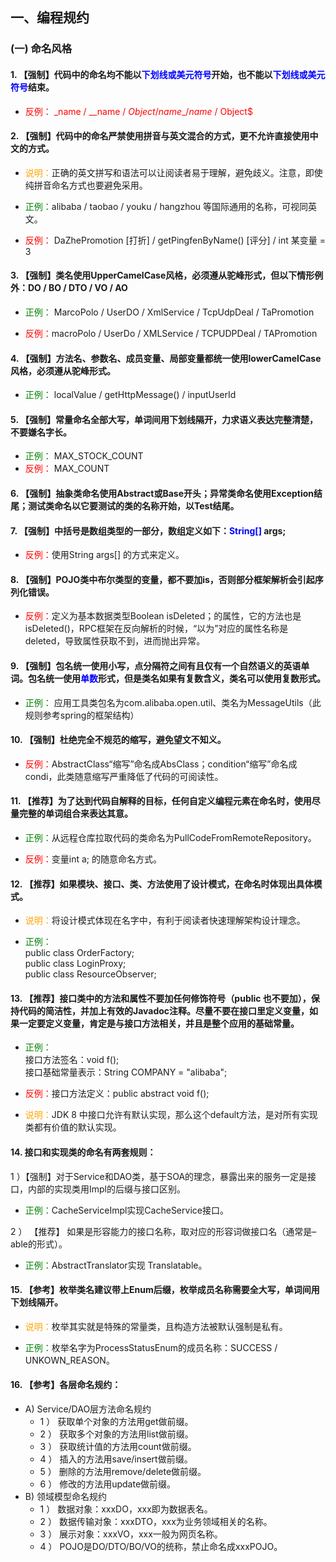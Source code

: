 ## 一、编程规约


### (一) 命名风格

#### 1. 【强制】代码中的命名均不能以<font color="blue">下划线或美元符号</font>开始，也不能以<font color="blue">下划线或美元符号</font>结束。


- <font color="red">反例： _name / \_\_name / $Object / name\_ / name$ / Object$</font>


#### 2. 【强制】代码中的命名严禁使用拼音与英文混合的方式，更不允许直接使用中文的方式。  

- <font color="orange">说明：</font>正确的英文拼写和语法可以让阅读者易于理解，避免歧义。注意，即使纯拼音命名方式也要避免采用。  
	
- <font color="green">正例：</font>alibaba / taobao / youku / hangzhou 等国际通用的名称，可视同英文。
	
- <font color="red">反例：</font> DaZhePromotion [打折] / getPingfenByName() [评分] / int 某变量 = 3
	
#### 3. 【强制】类名使用UpperCamelCase风格，必须遵从驼峰形式，但以下情形例外：DO / BO / DTO / VO / AO

- <font color="green">正例：</font> MarcoPolo / UserDO / XmlService / TcpUdpDeal / TaPromotion  

- <font color="red">反例：</font>macroPolo / UserDo / XMLService / TCPUDPDeal / TAPromotion

#### 4. 【强制】方法名、参数名、成员变量、局部变量都统一使用lowerCamelCase风格，必须遵从驼峰形式。
- <font color="green">正例：</font> localValue / getHttpMessage() / inputUserId

#### 5. 【强制】常量命名全部大写，单词间用下划线隔开，力求语义表达完整清楚，不要嫌名字长。
- <font color="green">正例：</font> MAX\_STOCK\_COUNT  
- <font color="red">反例：</font> MAX\_COUNT

#### 6. 【强制】抽象类命名使用Abstract或Base开头；异常类命名使用Exception结尾；测试类命名以它要测试的类的名称开始，以Test结尾。

#### 7. 【强制】中括号是数组类型的一部分，数组定义如下：<font color="blue">String[]</font> args;

- <font color="red">反例：</font>使用String args[] 的方式来定义。

#### 8. 【强制】POJO类中布尔类型的变量，都不要加is，否则部分框架解析会引起序列化错误。

- <font color="red">反例：</font>定义为基本数据类型Boolean isDeleted；的属性，它的方法也是isDeleted()，RPC框架在反向解析的时候，“以为”对应的属性名称是deleted，导致属性获取不到，进而抛出异常。

#### 9. 【强制】包名统一使用小写，点分隔符之间有且仅有一个自然语义的英语单词。包名统一使用<font color="blue">单数</font>形式，但是类名如果有复数含义，类名可以使用复数形式。
- <font color="green">正例：</font> 应用工具类包名为com.alibaba.open.util、类名为MessageUtils（此规则参考spring的框架结构）

#### 10. 【强制】杜绝完全不规范的缩写，避免望文不知义。
- <font color="red">反例：</font>AbstractClass“缩写”命名成AbsClass；condition“缩写”命名成 condi，此类随意缩写严重降低了代码的可阅读性。

#### 11. 【推荐】为了达到代码自解释的目标，任何自定义编程元素在命名时，使用尽量完整的单词组合来表达其意。
- <font color="green">正例：</font>从远程仓库拉取代码的类命名为PullCodeFromRemoteRepository。  

- <font color="red">反例：</font>变量int a; 的随意命名方式。

#### 12. 【推荐】如果模块、接口、类、方法使用了设计模式，在命名时体现出具体模式。
- <font color="orange">说明：</font>将设计模式体现在名字中，有利于阅读者快速理解架构设计理念。  

- <font color="green">正例：</font>  
public class OrderFactory;  
public class LoginProxy;  
public class ResourceObserver;  
    
#### 13. 【推荐】接口类中的方法和属性不要加任何修饰符号（public 也不要加），保持代码的简洁性，并加上有效的Javadoc注释。尽量不要在接口里定义变量，如果一定要定义变量，肯定是与接口方法相关，并且是整个应用的基础常量。

- <font color="green">正例：</font>  
接口方法签名：void f();  
接口基础常量表示：String COMPANY = "alibaba";    

- <font color="red">反例：</font>接口方法定义：public abstract void f();  

- <font color="orange">说明：</font>JDK 8 中接口允许有默认实现，那么这个default方法，是对所有实现类都有价值的默认实现。

#### 14. 接口和实现类的命名有两套规则：
1 ）【强制】对于Service和DAO类，基于SOA的理念，暴露出来的服务一定是接口，内部的实现类用Impl的后缀与接口区别。    

- <font color="green">正例：</font>CacheServiceImpl实现CacheService接口。      

2 ） 【推荐】 如果是形容能力的接口名称，取对应的形容词做接口名（通常是–able的形式）。  

- <font color="green">正例：</font>AbstractTranslator实现 Translatable。


#### 15. 【参考】枚举类名建议带上Enum后缀，枚举成员名称需要全大写，单词间用下划线隔开。

- <font color="orange">说明：</font>枚举其实就是特殊的常量类，且构造方法被默认强制是私有。    

- <font color="green">正例：</font>枚举名字为ProcessStatusEnum的成员名称：SUCCESS / UNKOWN_REASON。

#### 16. 【参考】各层命名规约：
- A) Service/DAO层方法命名规约  
	- 1 ） 获取单个对象的方法用get做前缀。  
	- 2 ） 获取多个对象的方法用list做前缀。  
	- 3 ） 获取统计值的方法用count做前缀。  
	- 4 ） 插入的方法用save/insert做前缀。  
	- 5 ） 删除的方法用remove/delete做前缀。  
	- 6 ） 修改的方法用update做前缀。  
- B) 领域模型命名规约  
	- 1 ） 数据对象：xxxDO，xxx即为数据表名。  
	- 2 ） 数据传输对象：xxxDTO，xxx为业务领域相关的名称。  
	- 3 ） 展示对象：xxxVO，xxx一般为网页名称。  
	- 4 ） POJO是DO/DTO/BO/VO的统称，禁止命名成xxxPOJO。